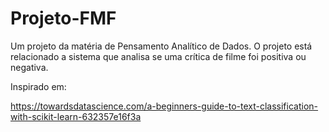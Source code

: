 # Projeto-FMF
Um projeto da matéria de Pensamento Analítico de Dados. O projeto está relacionado a sistema que analisa se uma crítica de filme foi positiva ou negativa.

Inspirado em:

https://towardsdatascience.com/a-beginners-guide-to-text-classification-with-scikit-learn-632357e16f3a
